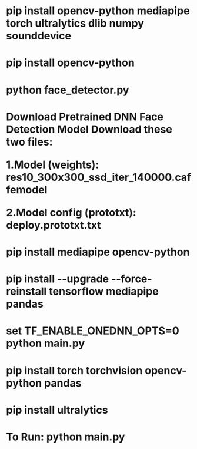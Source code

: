 <h1>pip install opencv-python mediapipe torch ultralytics dlib numpy sounddevice</h1>
<h1>pip install opencv-python</h1>
<h1>python face_detector.py</h1>
<h1>Download Pretrained DNN Face Detection Model
Download these two files:

1.Model (weights):
res10_300x300_ssd_iter_140000.caffemodel

2.Model config (prototxt):
deploy.prototxt.txt</h1>

<h1>pip install mediapipe opencv-python</h1>

<h1>pip install --upgrade --force-reinstall tensorflow mediapipe pandas</h1>

<h1>set TF_ENABLE_ONEDNN_OPTS=0
python main.py</h1>

<h1>pip install torch torchvision opencv-python pandas</h1>

<h1>pip install ultralytics</h1>

<h1>To Run: python main.py</h1>
